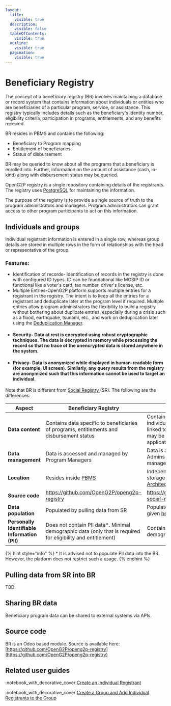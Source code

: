 ```yaml
---
layout:
  title:
    visible: true
  description:
    visible: false
  tableOfContents:
    visible: true
  outline:
    visible: true
  pagination:
    visible: true
---
```


# Beneficiary Registry

The concept of a beneficiary registry (BR) involves maintaining a database or record system that contains information about individuals or entities who are beneficiaries of a particular program, service, or assistance. This registry typically includes details such as the beneficiary's identity number, eligibility criteria, participation in programs, entitlements, and any benefits received.

BR resides in PBMS and contains the following:&#x20;

* Beneficiary to Program mapping
* Entitlement of beneficiaries
* Status of disbursement

BR may be queried to know about all the programs that a beneficiary is enrolled into.  Further, information on the amount of assistance (cash, in-kind) along with disbursement status may be queried.

OpenG2P registry is a single repository containing details of the registrants. The registry uses [PostgreSQL](https://www.postgresql.org/) for maintaining the information.

The purpose of the registry is to provide a single source of truth to the program administrators and managers. Program administrators can grant access to other program participants to act on this information.

## Individuals and groups

Individual registrant information is entered in a single row, whereas group details are stored in multiple rows in the form of relationships with the head or representative of the group.

### Features:

* Identification of records- Identification of records in the registry is done with configured ID types. ID can be foundational like MOSIP ID or functional like a voter's card, tax number, driver's license, etc.
* Multiple Entries-OpenG2P platform supports multiple entries for a registrant in the registry. The intent is to keep all the entries for a registrant and deduplicate later at the program level if required. Multiple entries allow program administrators the flexibility to build a registry without bothering about duplicate entries, especially during a crisis such as a flood, earthquake, tsunami, etc., and work on deduplication later using the [Deduplication Manager](../../../features/deduplication/user-guides/create-deduplication-manager-types/).
* #### Security- Data at rest is encrypted using robust cryptographic techniques. The data is decrypted in memory while processing the record so that no trace of the unencrypted data is stored anywhere in the system.
*   #### Privacy- Data is anonymized while displayed in human-readable form (for example, UI screen). Similarly, any query results from the registry are anonymized such that this information cannot be used to target an individual.



Note that BR is different from [Social Registry ](../../../../social-registry/)(SR). The following are the differences:

<table><thead><tr><th width="159">Aspect</th><th>Beneficiary Registry</th><th>Social Registry</th></tr></thead><tbody><tr><td><strong>Data content</strong></td><td>Contains data specific to beneficiaries of programs, entitlements and disbursement status</td><td>Contains demographic data of individuals and groups not necessarily linked to specific programs. The data may be consumed by several applications</td></tr><tr><td><strong>Data management</strong></td><td>Data is accessed and managed by Program Managers</td><td>Data is accessed and managed by Admins responsible for social registry management</td></tr><tr><td><strong>Location</strong></td><td>Resides inside <a href="../../../">PBMS</a></td><td>Independent registry with its own storage and control. See <a href="../../../../#functional-architecture">Functional Architecture</a>.</td></tr><tr><td><strong>Source code</strong></td><td> <a href="https://github.com/OpenG2P/openg2p-registry">https://github.com/OpenG2P/openg2p-registry</a></td><td> <a href="https://github.com/OpenG2P/openg2p-social-registry">https://github.com/OpenG2P/openg2p-social-registry</a></td></tr><tr><td><strong>Data population</strong></td><td>Populated by pulling data from SR</td><td>Populated by several mechanisms as given <a href="../../../../social-registry/features/registry-update-mechanisms.md">here</a>.</td></tr><tr><td><strong>Personally Identifiable Information (PII)</strong></td><td>Does not contain PII data*. Minimal demographic data (only that is required for eligibility and entitlement)</td><td>Contains PII data and other demographic data</td></tr></tbody></table>

{% hint style="info" %}
\* It is advised not to populate PII data into the BR. However, the platform does not restrict such a usage.&#x20;
{% endhint %}

## Pulling data from SR into BR

TBD

## Sharing BR data

Beneficiary program data can be shared to external systems via APIs.

## Source code

BR is an Odoo based module. Source is available here: [https://github.com/OpenG2P/openg2p-registry](https://github.com/OpenG2P/openg2p-registry)

## Related user guides

:notebook\_with\_decorative\_cover:[Create an Individual Registrant](user-guides/create-an-individual-registrant.md)

:notebook\_with\_decorative\_cover:[Create a Group and Add Individual Registrants to the Group](user-guides/create-a-group-and-add-individual-registrants-to-the-group.md)
